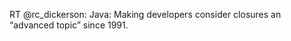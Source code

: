 <!--
id: 873864607
link: http://kevinisom.info/post/873864607/rt-rc-dickerson-java-making-developers-consider
slug: rt-rc-dickerson-java-making-developers-consider
date: Thu Jul 29 2010 17:18:57 GMT+1200 (NZST)
raw: {"blog_name":"kevinisom","id":873864607,"post_url":"http://kevinisom.info/post/873864607/rt-rc-dickerson-java-making-developers-consider","slug":"rt-rc-dickerson-java-making-developers-consider","type":"text","date":"2010-07-29 05:18:57 GMT","timestamp":1280380737,"state":"published","format":"html","reblog_key":"ndTk1VIJ","tags":[],"short_url":"http://tmblr.co/Zw68Yyq5XsV","highlighted":[],"feed_item":"http://twitter.com/kev_nz/statuses/19796582386","from_feed_id":"650289","note_count":0,"title":null,"body":"<p>RT @rc_dickerson: Java: Making developers consider closures an &#8220;advanced topic&#8221; since 1991.</p>"}
publish: 2010-07-029
tags: 
title: null
-->


RT @rc\_dickerson: Java: Making developers consider closures an
“advanced topic” since 1991.


